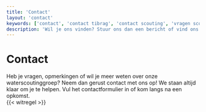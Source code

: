 ```yaml
---
title: 'Contact'
layout: 'contact'
keywords: ['contact', 'contact tibrag', 'contact scouting', 'vragen scouting', 'vragen tibrag', 'opmerkingen', 'contactformulier', 'e-mail tibrag', 'email scouting tibrag', 'bericht scouting tibrag']
description: 'Wil je ons vinden? Stuur ons dan een bericht of vind ons adres hier!'
---
```


# Contact

Heb je vragen, opmerkingen of wil je meer weten over onze waterscoutinggroep? Neem dan gerust contact met ons op! We staan altijd klaar om je te helpen. Vul het contactformulier in of kom langs na een opkomst.  
{{< witregel >}}
